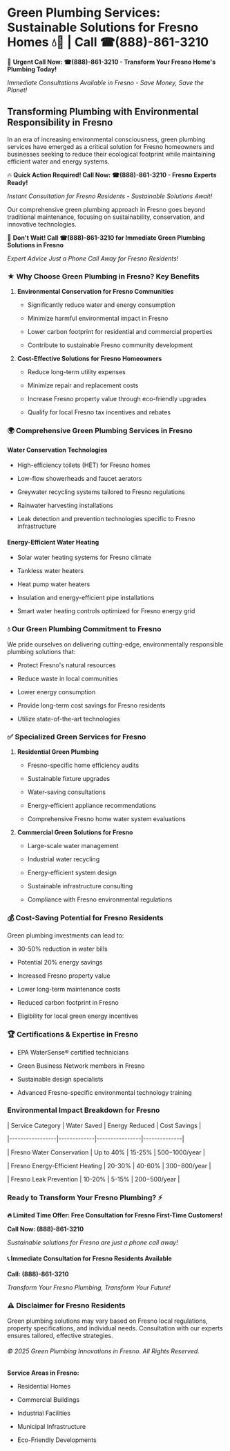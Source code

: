 # Green Plumbing Services: Sustainable Solutions for Fresno Homes 💧🌿 | Call ☎(888)-861-3210

🚨 **Urgent Call Now: ☎(888)-861-3210 - Transform Your Fresno Home's Plumbing Today!**
*Immediate Consultations Available in Fresno - Save Money, Save the Planet!*

## Transforming Plumbing with Environmental Responsibility in Fresno

In an era of increasing environmental consciousness, green plumbing services have emerged as a critical solution for Fresno homeowners and businesses seeking to reduce their ecological footprint while maintaining efficient water and energy systems. 

🔥 **Quick Action Required! Call Now: ☎(888)-861-3210 - Fresno Experts Ready!**
*Instant Consultation for Fresno Residents - Sustainable Solutions Await!*

Our comprehensive green plumbing approach in Fresno goes beyond traditional maintenance, focusing on sustainability, conservation, and innovative technologies.

🚨 **Don't Wait! Call ☎(888)-861-3210 for Immediate Green Plumbing Solutions in Fresno**
*Expert Advice Just a Phone Call Away for Fresno Residents!*

### ★ Why Choose Green Plumbing in Fresno? Key Benefits

1. **Environmental Conservation for Fresno Communities** 
   - Significantly reduce water and energy consumption
   - Minimize harmful environmental impact in Fresno
   - Lower carbon footprint for residential and commercial properties
   - Contribute to sustainable Fresno community development

2. **Cost-Effective Solutions for Fresno Homeowners** 
   - Reduce long-term utility expenses
   - Minimize repair and replacement costs
   - Increase Fresno property value through eco-friendly upgrades
   - Qualify for local Fresno tax incentives and rebates

### 🌍 Comprehensive Green Plumbing Services in Fresno

#### Water Conservation Technologies
- High-efficiency toilets (HET) for Fresno homes
- Low-flow showerheads and faucet aerators
- Greywater recycling systems tailored to Fresno regulations
- Rainwater harvesting installations
- Leak detection and prevention technologies specific to Fresno infrastructure

#### Energy-Efficient Water Heating
- Solar water heating systems for Fresno climate
- Tankless water heaters
- Heat pump water heaters
- Insulation and energy-efficient pipe installations
- Smart water heating controls optimized for Fresno energy grid

### 💧 Our Green Plumbing Commitment to Fresno

We pride ourselves on delivering cutting-edge, environmentally responsible plumbing solutions that:
- Protect Fresno's natural resources
- Reduce waste in local communities
- Lower energy consumption
- Provide long-term cost savings for Fresno residents
- Utilize state-of-the-art technologies

### ✅ Specialized Green Services for Fresno

1. **Residential Green Plumbing**
   - Fresno-specific home efficiency audits
   - Sustainable fixture upgrades
   - Water-saving consultations
   - Energy-efficient appliance recommendations
   - Comprehensive Fresno home water system evaluations

2. **Commercial Green Solutions for Fresno**
   - Large-scale water management
   - Industrial water recycling
   - Energy-efficient system design
   - Sustainable infrastructure consulting
   - Compliance with Fresno environmental regulations

### 💰 Cost-Saving Potential for Fresno Residents

Green plumbing investments can lead to:
- 30-50% reduction in water bills
- Potential 20% energy savings
- Increased Fresno property value
- Lower long-term maintenance costs
- Reduced carbon footprint in Fresno
- Eligibility for local green energy incentives

### 🏆 Certifications & Expertise in Fresno

- EPA WaterSense® certified technicians
- Green Business Network members in Fresno
- Sustainable design specialists
- Advanced Fresno-specific environmental technology training

### Environmental Impact Breakdown for Fresno

| Service Category | Water Saved | Energy Reduced | Cost Savings |
|-----------------|-------------|----------------|--------------|
| Fresno Water Conservation | Up to 40% | 15-25% | $500-$1000/year |
| Fresno Energy-Efficient Heating | 20-30% | 40-60% | $300-$800/year |
| Fresno Leak Prevention | 10-20% | 5-15% | $200-$500/year |

### Ready to Transform Your Fresno Plumbing? ⚡

**🔥 Limited Time Offer: Free Consultation for Fresno First-Time Customers!**

**Call Now: (888)-861-3210**
*Sustainable solutions for Fresno are just a phone call away!*

#### 📞 Immediate Consultation for Fresno Residents Available

**Call: (888)-861-3210**
*Transform Your Fresno Plumbing, Transform Your Future!*

### ⚠️ Disclaimer for Fresno Residents

Green plumbing solutions may vary based on Fresno local regulations, property specifications, and individual needs. Consultation with our experts ensures tailored, effective strategies.

###### © 2025 Green Plumbing Innovations in Fresno. All Rights Reserved.

**Service Areas in Fresno:** 
- Residential Homes
- Commercial Buildings
- Industrial Facilities
- Municipal Infrastructure
- Eco-Friendly Developments